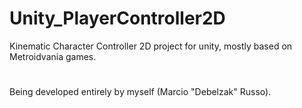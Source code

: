 # Unity_PlayerController2D
Kinematic Character Controller 2D project for unity, mostly based on Metroidvania games.




#
Being developed entirely by myself (Marcio "Debelzak" Russo).

